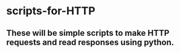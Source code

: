 # scripts-for-HTTP
## These will be simple scripts to make HTTP requests and read responses using python.
